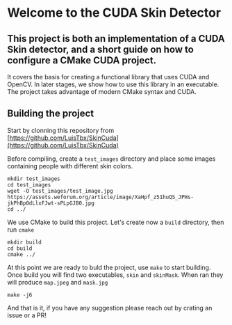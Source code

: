 # Welcome to the CUDA Skin Detector

## This project is both an implementation of a CUDA Skin detector, and a short guide on how to configure a CMake CUDA project.

It covers the basis for creating a functional library that uses CUDA and OpenCV. In later stages, we show how to use this library in an executable. The project takes advantage of modern CMake syntax and CUDA.

## Building the project

Start by clonning this repository from [https://github.com/LuisTbx/SkinCuda](https://github.com/LuisTbx/SkinCuda)

Before compiling, create a `test_images` directory and place some images containing people with different skin colors. 

```
mkdir test_images
cd test_images
wget -O test_images/test_image.jpg https://assets.weforum.org/article/image/XaHpf_z51huQS_JPHs-jkPhBp0dLlxFJwt-sPLpGJB0.jpg
cd ../
```

We use CMake to build this project.  Let's create now a `build` directory, then run `cmake`

```
mkdir build
cd build
cmake ../
```

At this point we are ready to buld the project, use `make` to start building. Once build you will find two executables, `skin` and `skinMask`. When ran they will produce `map.jpeg` and `mask.jpg`

```
make -j6
```

And that is it, if you have any suggestion please reach out by crating an issue or a PR!